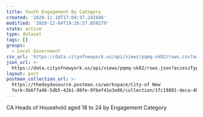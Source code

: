 ```yaml
---
title: Youth Engagement By Category
created: '2020-11-10T17:04:37.242846'
modified: '2020-12-04T19:26:57.859279'
state: active
type: dataset
tags: []
groups:
  - Local Government
csv_url: 'https://data.cityofnewyork.us/api/views/pqmq-sk82/rows.csv?accessType=DOWNLOAD'
json_url: >-
  https://data.cityofnewyork.us/api/views/pqmq-sk82/rows.json?accessType=DOWNLOAD
layout: post
postman_collection_url: >-
  https://thedaydasource.postman.co/workspace/City-of New
  York~3b6f7a46-5db5-42b1-80fe-9fbef41e3e06/collection/1fc19881-deca-4b69-9e6a-7988065dc331
---
```

CA Heads of Household aged 18 to 24 by Engagement Category
